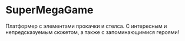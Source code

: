# SuperMegaGame
Платформер с элементами прокачки и стелса. С интересным и непредсказуемым сюжетом, а также с запоминающимися героями!
